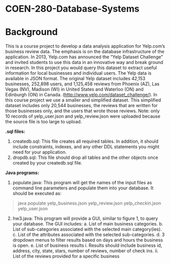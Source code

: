 # COEN-280-Database-Systems
# Background
This is a course project to develop a data analysis application for Yelp.com’s business review data. The emphasis is on the database infrastructure of the application.
In 2013, Yelp.com has announced the “Yelp Dataset Challenge” and invited students to use this data in an innovative way and break ground in research. In this project you would query this dataset to extract useful information for local businesses and individual users.
The Yelp data is available in JSON format. The original Yelp dataset includes 42,153 businesses, 252,898 users, and 1,125,458 reviews from Phoenix (AZ), Las Vegas (NV), Madison (WI) in United States and Waterloo (ON) and Edinburgh (ON) in Canada. (http://www.yelp.com/dataset_challenge/). 
In this course project we use a smaller and simplified dataset. This simplified dataset includes only 20,544 businesses, the reviews that are written for those businesses only, and the users that wrote those reviews. Note: only 10 records of yelp_user.json and yelp_review.json were uploaded because the source file is too large to upload.

<b>.sql files:</b>
1. createdb.sql: This file creates all required tables. In addition, it should include constraints, indexes, and any other DDL statements you might need for your application.
2. dropdb.sql: This file should drop all tables and the other objects once created by your createdb.sql file.

<b>Java programs:</b>
1. populate.java: This program will get the names of the input files as command line parameters and populate them into your database. It should be executed as:
  > java populate yelp_business.json yelp_review.json yelp_checkin.json yelp_user.json
2. hw3.java: This program will provide a GUI, similar to figure 1, to query your database. The GUI includes:
  a. List of main business categories.
  b. List of sub-categories associated with the selected main category(ies).
  c. List of the attributes associated with the selected sub-categories.
  d. 3 dropdown menus to filter results based on days and hours the business is open.
  e. List of business results
    i. Results should include business id, address, city, state, stars, number of reviews, number of check ins.
    ii. List of the reviews provided for a specific business
